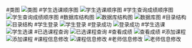 #类图
![类图](http://a1.qpic.cn/psb?/V11WJCtz0Pj6j6/sIGgd*Jin6N0EW*oa5K5qItUFoFGws0EeyFEasfhjFU!/b/dAwBAAAAAAAA&ek=1&kp=1&pt=0&bo=dQP5AXUD.QEDCC0!&sce=50-1-1&rf=viewer_311)
#学生选课顺序图
![学生选课顺序图](http://a2.qpic.cn/psb?/V11WJCtz0Pj6j6/NmnBH5djiHoTAgLpvyb1uXChstajldOZKG.x*hy.xCw!/b/dA0BAAAAAAAA&ek=1&kp=1&pt=0&bo=VAMCAlQDAgIDCC0!&sce=50-1-1&rf=viewer_311)
#学生查询成绩顺序图
![学生查询成绩顺序图](http://a2.qpic.cn/psb?/V11WJCtz0Pj6j6/4Z2jGyULhT0d08.A1wETzi3BilSYWMe9bsvLGvrqUxk!/b/dOUAAAAAAAAA&ek=1&kp=1&pt=0&bo=wgLlAcIC5QEDCC0!&sce=50-1-1&rf=viewer_311)
#数据库结构图
![数据库结构图](http://a4.qpic.cn/psb?/V11WJCtz0Pj6j6/OHJg5TlyjQ3wEKv1K.nnU.X1qwksYRiyTucg4P84d0o!/b/dAsBAAAAAAAA&ek=1&kp=1&pt=0&bo=wAD5AMAA.QADCC0!&sce=50-1-1&rf=viewer_311)
![数据库图](http://b229.photo.store.qq.com/psb?/V11WJCtz0Pj6j6/BJitPXl57aA5vchsu*7bRAJT*ERLkJrpE7y6SCM2GWE!/b/dOUAAAAAAAAA&bo=uQL5AbkC.QEDCC0!&rf=viewer_311)
#目录结构
![目录结构](http://b228.photo.store.qq.com/psb?/V11WJCtz0Pj6j6/Xs783oqcnFPTCd6D6kn1M9nhcX9K0WEgXjqKeY0QwMU!/b/dOQAAAAAAAAA&amp;bo=OAHoADgB6AADCC0!&rf=viewer_311)
#学生登录
![学生登录](http://a4.qpic.cn/psb?/V11WJCtz0Pj6j6/TsXpST3Iti5vFWUaOYKG96Wvx37F.9RhiD7oL7xHVJQ!/b/dAsBAAAAAAAA&ek=1&kp=1&pt=0&bo=jQSAAvgEuwIDCGM!&sce=50-1-1&rf=viewer_311)
#登录成功
![登录成功](http://a4.qpic.cn/psb?/V11WJCtz0Pj6j6/ilDAqKpqC*GmH9sUnfH5G1Ah6CGLtpYGAIn5iFKQEL8!/b/dH8BAAAAAAAA&ek=1&kp=1&pt=0&bo=OAWAAkIFhQIDCFI!&sce=50-1-1&rf=viewer_311)
#学生选课
![学生选课](http://a2.qpic.cn/psb?/V11WJCtz0Pj6j6/.myGACwuP27yBLXeDFYpyUPpysMPxYyNuLc7hOKWfCk!/b/dA0BAAAAAAAA&ek=1&kp=1&pt=0&bo=VQWyAVUFsgEDCC0!&sce=50-1-1&rf=viewer_311)
#已选课程查询
![已选课程查询](http://b218.photo.store.qq.com/psb?/V11WJCtz0Pj6j6/pxmFFrxoheT4MlRvwlWe1IUoSfP*p5uBw7Ivfq8YFhc!/b/dNoAAAAAAAAA&amp;bo=UAWuAVAFrgEDCC0!&rf=viewer_311)
#查看成绩
![查看成绩](http://b397.photo.store.qq.com/psb?/V11WJCtz0Pj6j6/6IsrGQPcWTyC6i0zABBmAVHhj*frLjoXacNmSLo94mk!/b/dI0BAAAAAAAA&amp;bo=WQQWAlkEFgIDCC0!&rf=viewer_311)
#添加课程
![添加课程](http://a4.qpic.cn/psb?/V11WJCtz0Pj6j6/*Qpqw.KO81gtnYLAxLwj1rAAHVL1lLqS1juse*JF5OU!/b/dG8BAAAAAAAA&ek=1&kp=1&pt=0&bo=pwRiAacEYgEDCC0!&sce=50-1-1&rf=viewer_311)
#课程信息修改
![课程信息修改](http://b228.photo.store.qq.com/psb?/V11WJCtz0Pj6j6/wHypkpg5bWPtA*eU*rY60UFfk63D1ZBu.V16ZQUBWMk!/b/dOQAAAAAAAAA&amp;bo=TAWOAUwFjgEDCC0!&rf=viewer_311)
#老师信息修改
![老师信息修改](http://a2.qpic.cn/psb?/V11WJCtz0Pj6j6/Kx8iTQWc*r9vYuXjUuTapjTYgqAvmfg74PncMCpF6Mo!/b/dA0BAAAAAAAA&ek=1&kp=1&pt=0&bo=UwVWAVMFVgEDCC0!&sce=50-1-1&rf=viewer_311)
